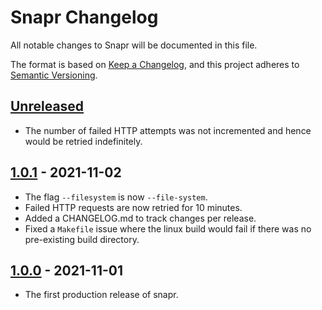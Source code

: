 # Snapr Changelog
All notable changes to Snapr will be documented in this file.

The format is based on [Keep a Changelog](https://keepachangelog.com/en/1.0.0/), and this project adheres to [Semantic Versioning](https://semver.org/spec/v2.0.0.html).

## [Unreleased]
- The number of failed HTTP attempts was not incremented and hence would be retried indefinitely.

## [1.0.1] - 2021-11-02
- The flag `--filesystem` is now `--file-system`.
- Failed HTTP requests are now retried for 10 minutes.
- Added a CHANGELOG.md to track changes per release.
- Fixed a `Makefile` issue where the linux build would fail if there was no pre-existing build directory.

## [1.0.0] - 2021-11-01
- The first production release of snapr.

[Unreleased]: https://github.com/ckornie/snapr/compare/v1.0.0...HEAD
[1.0.1]: https://github.com/ckornie/snapr/compare/v1.0.0...v1.0.1
[1.0.0]: https://github.com/ckornie/snapr/releases/tag/v1.0.0
